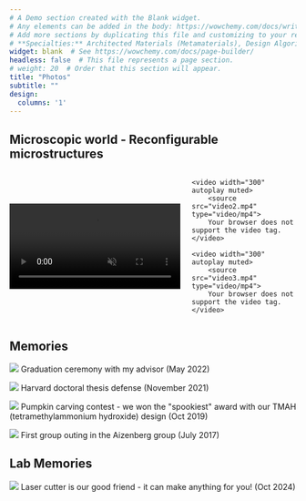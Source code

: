 ```yaml
---
# A Demo section created with the Blank widget.
# Any elements can be added in the body: https://wowchemy.com/docs/writing-markdown-latex/
# Add more sections by duplicating this file and customizing to your requirements.
# **Specialties:** Architected Materials (Metamaterials), Design Algorithms, Responsive Materials
widget: blank  # See https://wowchemy.com/docs/page-builder/
headless: false  # This file represents a page section.
# weight: 20  # Order that this section will appear.
title: "Photos"
subtitle: ""
design:
  columns: '1'
---
```

## **Microscopic world - Reconfigurable microstructures**

<div style="display: flex; gap: 20px; align-items: center;">
    <video width="500" autoplay muted>
        <source src="combined.mp4" type="video/mp4">
        Your browser does not support the video tag.
    </video>

    <video width="300" autoplay muted>
        <source src="video2.mp4" type="video/mp4">
        Your browser does not support the video tag.
    </video>

    <video width="300" autoplay muted>
        <source src="video3.mp4" type="video/mp4">
        Your browser does not support the video tag.
    </video>
</div>

## **Memories**

![](graduation.png)
Graduation ceremony with my advisor (May 2022)

![](defense.png)
Harvard doctoral thesis defense (November 2021)

![](pumpkin.png)
Pumpkin carving contest - we won the "spookiest" award with our TMAH (tetramethylammonium hydroxide) design (Oct 2019)

![](group_outing.png)
First group outing in the Aizenberg group (July 2017)

## **Lab Memories**

![](laser_cutter.jpg)
Laser cutter is our good friend - it can make anything for you! (Oct 2024)



